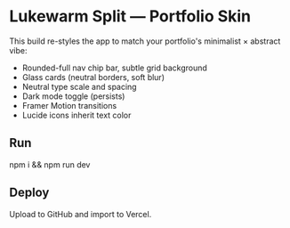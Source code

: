 # Lukewarm Split — Portfolio Skin

This build re-styles the app to match your portfolio's minimalist × abstract vibe:
- Rounded-full nav chip bar, subtle grid background
- Glass cards (neutral borders, soft blur)
- Neutral type scale and spacing
- Dark mode toggle (persists)
- Framer Motion transitions
- Lucide icons inherit text color

## Run
npm i && npm run dev

## Deploy
Upload to GitHub and import to Vercel.
